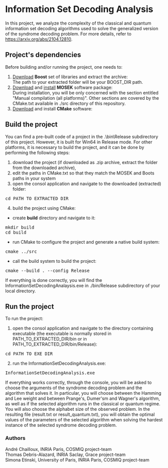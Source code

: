 # Information Set Decoding Analysis
In this project, we analyze the complexity of the classical and quantum information set decoding algorithms used to solve the generalized version of the syndrome decoding problem. For more details, refer to https://arxiv.org/abs/2104.12810.

## Project's dependencies

Before building and/or running the project, one needs to:  
1. [Download](https://www.boost.org/users/download/) **Boost** set of libraries and extract the archive:  
The path to your extracted folder will be your BOOST_DIR path.
2. [Download](https://www.mosek.com/downloads/) and [install](https://docs.mosek.com/9.2/cxxfusion/install-interface.html#testing-the-installation-and-compiling-examples) **MOSEK** software package:  
During installation, you will be only concerned with the section entitled "Manual compilation (all platforms)". Other sections are covered by the CMake.txt available in ./src directory of this repository.    
3. [Download](https://cmake.org/download/) and install **CMake** software:  


## Build the project

You can find a pre-built code of a project in the .\bin\Release subdirectory of this project. However, it is built for Win64 in Release mode. For other platforms, it is necessary to build the project, and it can be done by performing the following steps:

1. download the project (if downloaded as .zip archive, extract the folder from the downloaded archive),
2. edit the paths in CMake.txt so that they match the MOSEK and Boots paths in your system
3. open the consol application and navigate to the downloaded (extracted) folder:
<pre translate="no" dir="ltr" is-upgraded="">cd PATH_TO_EXTRACTED_DIR
</pre>
4. build the project using CMake:

 - create **build** directory and navigate to it:
<pre translate="no" dir="ltr" is-upgraded="">mkdir build
cd build
</pre>

- run CMake to configure the project and generate a native build system:
<pre translate="no" dir="ltr" is-upgraded="">cmake ../src  
</pre>

- call the build system to build the project:
<pre translate="no" dir="ltr" is-upgraded="">cmake --build . --config Release
</pre>

If everything is done correctly, you will find the InformationSetDecodingAnalaysis.exe in ./bin/Release subdirectory of your local directory.

## Run the project

To run the project:  
1. open the consol application and navigate to the directory containing executable (the executable is normally stored in PATH_TO_EXTRACTED_DIR/bin or in PATH_TO_EXTRACTED_DIR/bin/Release):
<pre translate="no" dir="ltr" is-upgraded="">cd PATH_TO_EXE_DIR
</pre>

2. run the InformationSetDecodingAnalysis.exe:
<pre translate="no" dir="ltr" is-upgraded="">InformationSetDecodingAnalysis.exe
</pre>

If everything works correctly, through the console, you will be asked to choose the arguments of the syndrome decoding problem and the algorithm that solves it. In particular, you will choose between the Hamming and Lee weight and between Prange's, Dumer'sm and Wagner's algorithm, as well as if the selected algorithm runs in the classical or quantum regime. You will also choose the alphabet size of the observed problem. In the resulting file (result.txt or result_quantum.txt), you will obtain the optimal values of the parameters of the selected algorithm when solving the hardest instance of the selected syndrome decoding problem. 

### Authors
André Chailloux, INRIA Paris, COSMIQ project-team  
Thomas Debris-Alazard, INRIA Saclay, Grace project-team  
Simona Etinski, University of Paris, INRIA Paris, COSMIQ project-team  

